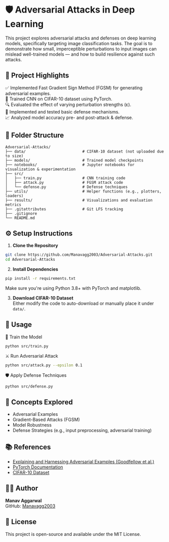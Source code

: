 
# 🛡️ Adversarial Attacks in Deep Learning

This project explores adversarial attacks and defenses on deep learning models, specifically targeting image classification tasks. The goal is to demonstrate how small, imperceptible perturbations to input images can mislead well-trained models — and how to build resilience against such attacks.

## 🚀 Project Highlights

✅ Implemented Fast Gradient Sign Method (FGSM) for generating adversarial examples.  
🧠 Trained CNN on CIFAR-10 dataset using PyTorch.  
🔍 Evaluated the effect of varying perturbation strengths (ε).  
🔐 Implemented and tested basic defense mechanisms.  
📈 Analyzed model accuracy pre- and post-attack & defense.  

## 📁 Folder Structure

```
Adversarial-Attacks/
├── data/                         # CIFAR-10 dataset (not uploaded due to size)
├── models/                       # Trained model checkpoints
├── notebooks/                    # Jupyter notebooks for visualization & experimentation
├── src/
│   ├── train.py                  # CNN training code
│   ├── attack.py                 # FGSM attack code
│   └── defense.py                # Defense techniques
├── utils/                        # Helper functions (e.g., plotters, loaders)
├── results/                      # Visualizations and evaluation metrics
├── .gitattributes                # Git LFS tracking
├── .gitignore
└── README.md
```

## ⚙️ Setup Instructions

1. **Clone the Repository**
```bash
git clone https://github.com/Manavagg2003/Adversarial-Attacks.git
cd Adversarial-Attacks
```

2. **Install Dependencies**
```bash
pip install -r requirements.txt
```
Make sure you're using Python 3.8+ with PyTorch and matplotlib.

3. **Download CIFAR-10 Dataset**  
Either modify the code to auto-download or manually place it under `data/`.

## 🧪 Usage

🔧 Train the Model  
```bash
python src/train.py
```

⚔️ Run Adversarial Attack  
```bash
python src/attack.py --epsilon 0.1
```

🛡️ Apply Defense Techniques  
```bash
python src/defense.py
```

## 🧠 Concepts Explored

- Adversarial Examples  
- Gradient-Based Attacks (FGSM)  
- Model Robustness  
- Defense Strategies (e.g., input preprocessing, adversarial training)  

## 📚 References

- [Explaining and Harnessing Adversarial Examples (Goodfellow et al.)](https://arxiv.org/abs/1412.6572)  
- [PyTorch Documentation](https://pytorch.org)  
- [CIFAR-10 Dataset](https://www.cs.toronto.edu/~kriz/cifar.html)  

## 👨‍💻 Author

**Manav Aggarwal**  
GitHub: [Manavagg2003](https://github.com/Manavagg2003)

## 📜 License

This project is open-source and available under the MIT License.
